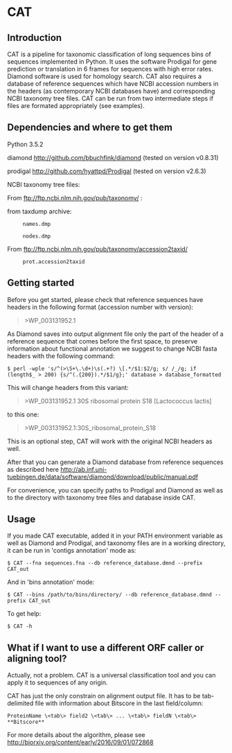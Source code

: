 # CAT

## Introduction

CAT is a pipeline for taxonomic classification of long sequences bins of sequences implemented in Python. It uses the software Prodigal for gene prediction or translation in 6 frames for sequences with high error rates. Diamond software is used for homology search. CAT also requires a database of reference sequences which have NCBI accession numbers in the headers (as contemporary NCBI databases have) and corresponding NCBI taxonomy tree files. CAT can be run from two intermediate steps if files are formated appropriately (see examples).

## Dependencies and where to get them

Python 3.5.2

diamond	http://github.com/bbuchfink/diamond  (tested on version v0.8.31)

prodigal	http://github.com/hyattpd/Prodigal  (tested on version v2.6.3)

NCBI taxonomy tree files:

From ftp://ftp.ncbi.nlm.nih.gov/pub/taxonomy/ :

from taxdump archive:

 		 names.dmp 
	
 		 nodes.dmp
	
From ftp://ftp.ncbi.nlm.nih.gov/pub/taxonomy/accession2taxid/

 		 prot.accession2taxid

## Getting started

Before you get started, please check that reference sequences have headers in the following format (accession number with version):

>\>WP_003131952.1 <and anything else>

As Diamond saves into output alignment file only the part of the header of a reference sequence that comes before the first space, to preserve information about functional annotation we suggest to change NCBI fasta headers with the following command:

	$ perl -wple 's/^(>\S+\.\d+)\s(.+?) \[.*/$1:$2/g; s/ /_/g; if (length$_ > 200) {s/^(.{200}).*/$1/g};' database > database_formatted

This will change headers from this variant:

>\>WP_003131952.1 30S ribosomal protein S18 [Lactococcus lactis]

to this one:

>\>WP_003131952.1:30S_ribosomal_protein_S18

This is an optional step, CAT will work with the original NCBI headers as well.

After that you can generate a Diamond database from reference sequences as described here http://ab.inf.uni-tuebingen.de/data/software/diamond/download/public/manual.pdf

For convenience, you can specify paths to Prodigal and Diamond as well as to the directory with taxonomy tree files and database inside CAT.

## Usage

If you made CAT executable, added it in your PATH environment variable as well as Diamond and Prodigal, and taxonomy files are in a working directory, it can be run in 'contigs annotation' mode as:

	$ CAT --fna sequences.fna --db reference_database.dmnd --prefix CAT_out

And in 'bins annotation' mode:

	$ CAT --bins /path/to/bins/directory/ --db reference_database.dmnd --prefix CAT_out

To get help:

	$ CAT -h

## What if I want to use a different ORF caller or aligning tool?

Actually, not a problem. CAT is a universal classification tool and you can apply it to sequences of any origin.

CAT has just the only constrain on alignment output file. It has to be tab-delimited file with information about Bitscore in the last field/column:

	ProteinName \<tab\> field2 \<tab\> ... \<tab\> fieldN \<tab\> **Bitscore**


For more details about the algorithm, please see http://biorxiv.org/content/early/2016/09/01/072868

